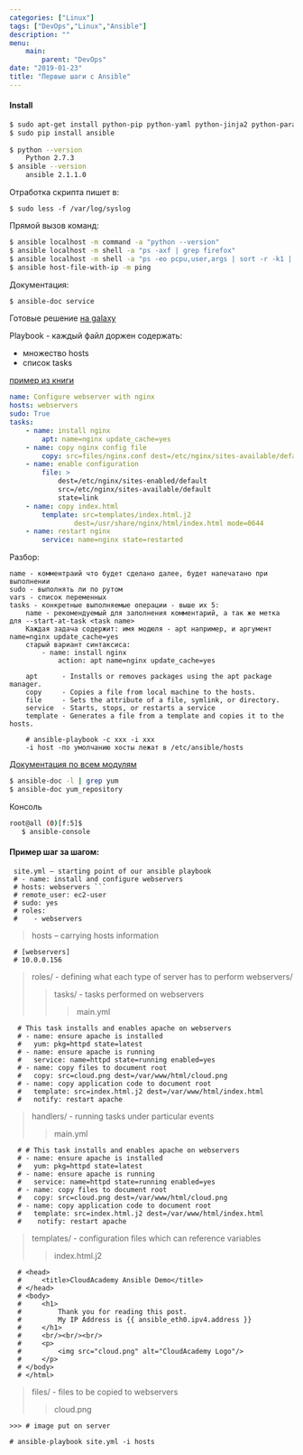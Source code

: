 ```yaml
---
categories: ["Linux"]
tags: ["DevOps","Linux","Ansible"]
description: ""
menu: 
    main:
        parent: "DevOps"
date: "2019-01-23"
title: "Первые шаги с Ansible"
---
```


#### Install
```bash
$ sudo apt-get install python-pip python-yaml python-jinja2 python-paramiko -y
$ sudo pip install ansible
	
$ python --version
	Python 2.7.3
$ ansible --version
	ansible 2.1.1.0
```

Отработка скрипта пишет в: 
``` 
$ sudo less -f /var/log/syslog	
```

Прямой вызов команд:
```bash
$ ansible localhost -m command -a "python --version"
$ ansible localhost -m shell -a "ps -axf | grep firefox"
$ ansible localhost -m shell -a "ps -eo pcpu,user,args | sort -r -k1 | head -n5"
$ ansible host-file-with-ip -m ping
```    

Документация: 
```bash
$ ansible-doc service  
```

Готовые решение [на galaxy](https://galaxy.ansible.com)

Playbook - каждый файл доржен содержать:
- множество hosts
- список tasks

[пример из книги](https://ipfs.io/ipfs/QmTJaLdhUW6jTdXGFoqv7wZe5KguBi5F2u4ihBdrUMVPhw)
```yaml
name: Configure webserver with nginx
hosts: webservers
sudo: True
tasks:
    - name: install nginx
        apt: name=nginx update_cache=yes
    - name: copy nginx config file
        copy: src=files/nginx.conf dest=/etc/nginx/sites-available/default
    - name: enable configuration
        file: >
            dest=/etc/nginx/sites-enabled/default
            src=/etc/nginx/sites-available/default
            state=link
    - name: copy index.html
        template: src=templates/index.html.j2
                dest=/usr/share/nginx/html/index.html mode=0644
    - name: restart nginx
        service: name=nginx state=restarted
```
Разбор:
```
name - комментраий что будет сделано далее, будет напечатано при выполнении
sudo - выполнять ли по рутом
vars - список переменных
tasks - конкретные выполняемые операции - выше их 5:
    name - рекомендуемый для заполнения комментарий, а так же метка для --start-at-task <task name>
    Каждая задача содержит: имя модюля - apt например, и аргумент name=nginx update_cache=yes
    старый вариант синтаксиса:
        - name: install nginx
            action: apt name=nginx update_cache=yes

    apt      - Installs or removes packages using the apt package manager.
    copy     - Copies a file from local machine to the hosts.
    file     - Sets the attribute of a file, symlink, or directory.
    service  - Starts, stops, or restarts a service	  
    template - Generates a file from a template and copies it to the hosts.

    # ansible-playbook -c xxx -i xxx 
    -i host -по умолчанию хосты лежат в /etc/ansible/hosts
```
[Документация по всем модулям](http://docs.ansible.com/ansible/modules_by_category.html)
```bash
$ ansible-doc -l | grep yum
$ ansible-doc yum_repository
```
Консоль 
```bash
root@all (0)[f:5]$ 
   $ ansible-console
```

#### Пример шаг за шагом:
>
```
 site.yml – starting point of our ansible playbook 
 # - name: install and configure webservers 
 # hosts: webservers ```
 # remote_user: ec2-user
 # sudo: yes
 # roles:
 #    - webservers
```

> hosts – carrying hosts information
```
 # [webservers]
 # 10.0.0.156
```    

> roles/ - defining what each type of server has to perform
> webservers/
>> tasks/ - tasks performed on webservers
>>> main.yml
```     
  # This task installs and enables apache on webservers
  # - name: ensure apache is installed
  #   yum: pkg=httpd state=latest
  # - name: ensure apache is running
  #   service: name=httpd state=running enabled=yes
  # - name: copy files to document root
  #   copy: src=cloud.png dest=/var/www/html/cloud.png
  # - name: copy application code to document root
  #   template: src=index.html.j2 dest=/var/www/html/index.html
  #   notify: restart apache			                     
```
> handlers/ - running tasks under particular events
>> main.yml
``` 
  # # This task installs and enables apache on webservers
  # - name: ensure apache is installed
  #   yum: pkg=httpd state=latest
  # - name: ensure apache is running
  #   service: name=httpd state=running enabled=yes
  # - name: copy files to document root
  #   copy: src=cloud.png dest=/var/www/html/cloud.png
  # - name: copy application code to document root
  #   template: src=index.html.j2 dest=/var/www/html/index.html
  #    notify: restart apache			                 
```
> templates/ - configuration files which can reference variables
>> index.html.j2
```
  # <head>
  #     <title>CloudAcademy Ansible Demo</title>
  # </head>
  # <body>
  #     <h1>
  #         Thank you for reading this post. 
  #         My IP Address is {{ ansible_eth0.ipv4.address }}
  #     </h1>
  #     <br/><br/><br/>
  #     <p>
  #         <img src="cloud.png" alt="CloudAcademy Logo"/>
  #     </p>
  # </body>
  # </html>
```
> files/ - files to be copied to webservers
>> cloud.png
```
>>> # image put on server
```

```
# ansible-playbook site.yml -i hosts  
```


